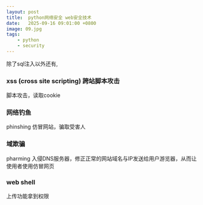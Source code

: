 ```yaml
---
layout: post
title:  python网络安全 web安全技术
date:   2025-09-16 09:01:00 +0800
image: 09.jpg
tags: 
    - python
    - security
---
```


除了sql注入以外还有,

### xss (cross site scripting) 跨站脚本攻击

脚本攻击，读取cookie

### 网络钓鱼

phinshing 仿冒网站，骗取受害人

### 域欺骗

pharming 入侵DNS服务器，修正正常的网站域名与IP发送给用户游览器，从而让使用者使用仿冒网页

### web shell

上传功能拿到权限
